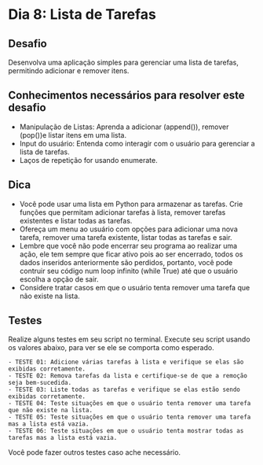 # Dia 8: Lista de Tarefas

## Desafio

Desenvolva uma aplicação simples para gerenciar uma lista de tarefas, permitindo adicionar e remover itens.

## Conhecimentos necessários para resolver este desafio

- Manipulação de Listas: Aprenda a adicionar (append()), remover (pop())e listar itens em uma lista.
- Input do usuário: Entenda como interagir com o usuário para gerenciar a lista de tarefas.
- Laços de repetição for usando enumerate.

## Dica

- Você pode usar uma lista em Python para armazenar as tarefas. Crie funções que permitam adicionar tarefas à lista, remover tarefas existentes e listar todas as tarefas.
- Ofereça um menu ao usuário com opções para adicionar uma nova tarefa, remover uma tarefa existente, listar todas as tarefas e sair.
- Lembre que você não pode encerrar seu programa ao realizar uma ação, ele tem sempre que ficar ativo pois ao ser encerrado, todos os dados inseridos anteriormente são perdidos, portanto, você pode contruir seu código num loop infinito (while True) até que o usuário escolha a opção de sair.
- Considere tratar casos em que o usuário tenta remover uma tarefa que não existe na lista.

## Testes

Realize alguns testes em seu script no terminal. Execute seu script usando os valores abaixo, para ver se ele se comporta como esperado.

    - TESTE 01: Adicione várias tarefas à lista e verifique se elas são exibidas corretamente.
    - TESTE 02: Remova tarefas da lista e certifique-se de que a remoção seja bem-sucedida.
    - TESTE 03: Liste todas as tarefas e verifique se elas estão sendo exibidas corretamente.
    - TESTE 04: Teste situações em que o usuário tenta remover uma tarefa que não existe na lista.
    - TESTE 05: Teste situações em que o usuário tenta remover uma tarefa mas a lista está vazia.
    - TESTE 06: Teste situações em que o usuário tenta mostrar todas as tarefas mas a lista está vazia.

Você pode fazer outros testes caso ache necessário.
